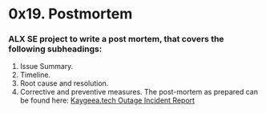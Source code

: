 # 0x19. Postmortem

### ALX SE project to write a post mortem, that covers the following subheadings:
1. Issue Summary.
2. Timeline.
3. Root cause and resolution.
4. Corrective and preventive measures.
The post-mortem as prepared can be found here: <a href="https://1drv.ms/w/s!AtP6tFnqEKe70GZwCDGLjKIuiLEH?e=IGoCjK" target="_blank">Kaygeea.tech Outage Incident Report</a>
